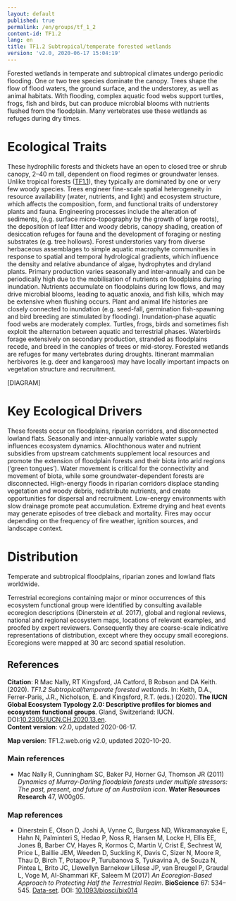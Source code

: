 ```yaml
---
layout: default
published: true
permalink: /en/groups/tf_1_2
content-id: TF1.2
lang: en
title: TF1.2 Subtropical/temperate forested wetlands
version: 'v2.0, 2020-06-17 15:04:19'
---
```


Forested wetlands in temperate and subtropical climates undergo periodic flooding. One or two tree species dominate the canopy. Trees shape the flow of flood waters, the ground surface, and the understorey, as well as animal habitats. With flooding, complex aquatic food webs support turtles, frogs, fish and birds, but can produce microbial blooms with nutrients flushed from the floodplain. Many vertebrates use these wetlands as refuges during dry times.

# Ecological Traits
 
These hydrophilic forests and thickets have an open to closed tree or shrub canopy, 2–40 m tall, dependent on flood regimes or groundwater lenses. Unlike tropical forests ([TF1.1](/explore/groups/TF1.1)), they typically are dominated by one or very few woody species. Trees engineer fine-scale spatial heterogeneity in resource availability (water, nutrients, and light) and ecosystem structure, which affects the composition, form, and functional traits of understorey plants and fauna. Engineering processes include the alteration of sediments, (e.g. surface micro-topography by the growth of large roots), the deposition of leaf litter and woody debris, canopy shading, creation of desiccation refuges for fauna and the development of foraging or nesting substrates (e.g. tree hollows). Forest understories vary from diverse herbaceous assemblages to simple aquatic macrophyte communities in response to spatial and temporal hydrological gradients, which influence the density and relative abundance of algae, hydrophytes and dryland plants. Primary production varies seasonally and inter-annually and can be periodically high due to the mobilisation of nutrients on floodplains during inundation. Nutrients accumulate on floodplains during low flows, and may drive microbial blooms, leading to aquatic anoxia, and fish kills, which may be extensive when flushing occurs. Plant and animal life histories are closely connected to inundation (e.g. seed-fall, germination fish-spawning and bird breeding are stimulated by flooding). Inundation-phase aquatic food webs are moderately complex. Turtles, frogs, birds and sometimes fish exploit the alternation between aquatic and terrestrial phases. Waterbirds forage extensively on secondary production, stranded as floodplains recede, and breed in the canopies of trees or mid-storey. Forested wetlands are refuges for many vertebrates during droughts. Itinerant mammalian herbivores (e.g. deer and kangaroos) may have locally important impacts on vegetation structure and recruitment.

[DIAGRAM]

# Key Ecological Drivers
 
These forests occur on floodplains, riparian corridors, and disconnected lowland flats. Seasonally and inter-annually variable water supply influences ecosystem dynamics. Allochthonous water and nutrient subsidies from upstream catchments supplement local resources and promote the extension of floodplain forests and their biota into arid regions (‘green tongues’). Water movement is critical for the connectivity and movement of biota, while some groundwater-dependent forests are disconnected. High-energy floods in riparian corridors displace standing vegetation and woody debris, redistribute nutrients, and create opportunities for dispersal and recruitment. Low-energy environments with slow drainage promote peat accumulation. Extreme drying and heat events may generate episodes of tree dieback and mortality. Fires may occur depending on the frequency of fire weather, ignition sources, and landscape context. 
 
# Distribution
 
Temperate and subtropical floodplains, riparian zones and lowland flats worldwide.

Terrestrial ecoregions containing major or minor occurrences of this ecosystem functional group were identified by consulting available ecoregion descriptions (Dinerstein _et al._ 2017), global and regional reviews, national and regional ecosystem maps, locations of relevant examples, and proofed by expert reviewers. Consequently they are coarse-scale indicative representations of distribution, except where they occupy small ecoregions. Ecoregions were mapped at 30 arc second spatial resolution.

## References

**Citation**: R Mac Nally, RT Kingsford, JA Catford, B Robson and DA Keith. (2020). *TF1.2 Subtropical/temperate forested wetlands*. In: Keith, D.A., Ferrer-Paris, J.R., Nicholson, E. and Kingsford, R.T. (eds.) (2020). **The IUCN Global Ecosystem Typology 2.0: Descriptive profiles for biomes and ecosystem functional groups**. Gland, Switzerland: IUCN. DOI:[10.2305/IUCN.CH.2020.13.en](https://doi.org/10.2305/IUCN.CH.2020.13.en).  
**Content version**: v2.0, updated 2020-06-17.

**Map version**: TF1.2.web.orig v2.0, updated 2020-10-20.

### Main references
*  Mac Nally R, Cunningham SC, Baker PJ, Horner GJ, Thomson JR  (2011) *Dynamics of Murray-Darling floodplain forests under multiple stressors: The past, present, and future of an Australian icon*. **Water Resources Research** 47, W00g05.

### Map references
* Dinerstein E, Olson D, Joshi A, Vynne C, Burgess ND, Wikramanayake E, Hahn N, Palminteri S, Hedao P, Noss R, Hansen M, Locke H, Ellis EE, Jones B, Barber CV, Hayes R, Kormos C, Martin V, Crist E, Sechrest W, Price L, Baillie JEM, Weeden D, Suckling K, Davis C, Sizer N, Moore R, Thau D, Birch T, Potapov P, Turubanova S, Tyukavina A, de Souza N, Pintea L, Brito JC, Llewellyn Barnekow Lillesø JP, van Breugel P, Graudal L, Voge M, Al-Shammari KF, Saleem M  (2017) *An Ecoregion-Based Approach to Protecting Half the Terrestrial Realm*. **BioScience** 67: 534–545. [Data-set](https://ecoregions2017.appspot.com/). DOI: [10.1093/biosci/bix014](http://doi.org/10.1093/biosci/bix014)
